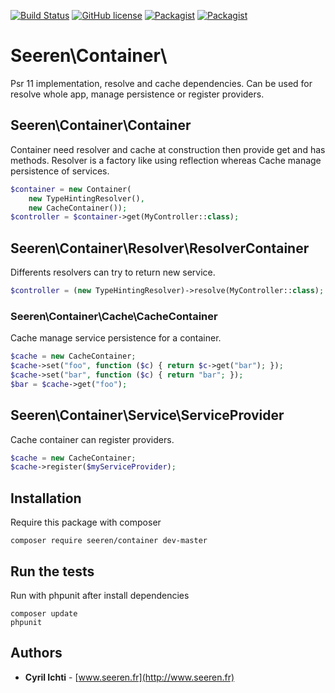  [![Build Status](https://travis-ci.org/seeren/container.svg?branch=master)](https://travis-ci.org/seeren/container) [![GitHub license](https://img.shields.io/badge/license-MIT-orange.svg)](https://raw.githubusercontent.com/seeren/cache/master/LICENSE) [![Packagist](https://img.shields.io/packagist/v/seeren/container.svg)]() [![Packagist](https://img.shields.io/packagist/dt/seeren/container.svg)]()

# Seeren\Container\
Psr 11 implementation, resolve and cache dependencies.
Can be used for resolve whole app, manage persistence or register providers.

## Seeren\Container\Container
Container need resolver and cache at construction then provide get and has methods. Resolver is a factory like using reflection whereas Cache manage persistence of services.
```php
$container = new Container(
    new TypeHintingResolver(),
    new CacheContainer());
$controller = $container->get(MyController::class);
```

## Seeren\Container\Resolver\ResolverContainer
Differents resolvers can try to return new service.
```php
$controller = (new TypeHintingResolver)->resolve(MyController::class);
```

### Seeren\Container\Cache\CacheContainer
Cache manage service persistence for a container.
```php
$cache = new CacheContainer;
$cache->set("foo", function ($c) { return $c->get("bar"); });
$cache->set("bar", function ($c) { return "bar"; });
$bar = $cache->get("foo");
```

## Seeren\Container\Service\ServiceProvider
Cache container can register providers.
```php
$cache = new CacheContainer;
$cache->register($myServiceProvider);
```

## Installation
Require this package with composer
```
composer require seeren/container dev-master
```

## Run the tests
Run with phpunit after install dependencies
```
composer update
phpunit
```

## Authors
* **Cyril Ichti** - [www.seeren.fr](http://www.seeren.fr)